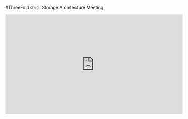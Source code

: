 #ThreeFold Grid: Storage Architecture Meeting

<iframe width="560" height="315" src="https://www.youtube.com/embed/I5JXyQtrnL0?list=PLTGQlepPqwUXzZ12NxCEXuCWwJJO9SE95" frameborder="0" allow="autoplay; encrypted-media; " allowfullscreen></iframe>